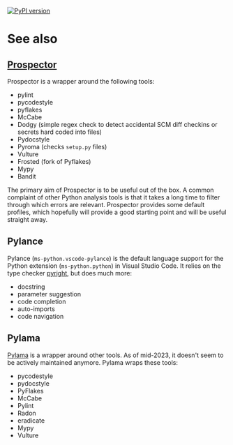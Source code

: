 [![PyPI version](https://badge.fury.io/py/dsp-tools.svg)](https://badge.fury.io/py/dsp-tools)

# See also

## [Prospector](https://pypi.org/project/prospector/)

Prospector is a wrapper around the following tools:

- pylint
- pycodestyle
- pyflakes
- McCabe
- Dodgy (simple regex check to detect accidental SCM diff checkins or secrets hard coded into files)
- Pydocstyle
- Pyroma (checks `setup.py` files)
- Vulture
- Frosted (fork of Pyflakes)
- Mypy
- Bandit

The primary aim of Prospector is to be useful out of the box. 
A common complaint of other Python analysis tools is
that it takes a long time to filter through which errors are relevant. 
Prospector provides some default profiles, 
which hopefully will provide a good starting point and will be useful straight away.

## Pylance

Pylance (`ms-python.vscode-pylance`) is the default language support 
for the Python extension (`ms-python.python`) in Visual Studio Code.
It relies on the type checker [pyright](https://github.com/microsoft/pyright), but does much more:

- docstring
- parameter suggestion
- code completion
- auto-imports
- code navigation

## Pylama

[Pylama](https://pypi.org/project/pylama/) is a wrapper around other tools. 
As of mid-2023, it doesn't seem to be actively maintained anymore.
Pylama wraps these tools:

- pycodestyle
- pydocstyle
- PyFlakes
- McCabe
- Pylint
- Radon 
- eradicate 
- Mypy
- Vulture
